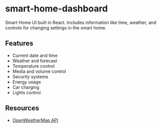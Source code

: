 # smart-home-dashboard
Smart Home UI built in React. Includes information like time, weather, and controls for changing settings in the smart home.

## Features
- Current date and time
- Weather and forecast
- Temperature control
- Media and volume control
- Security systems
- Energy usage
- Car charging
- Lights control

## Resources
- [OpenWeatherMap API](https://openweathermap.org/)
